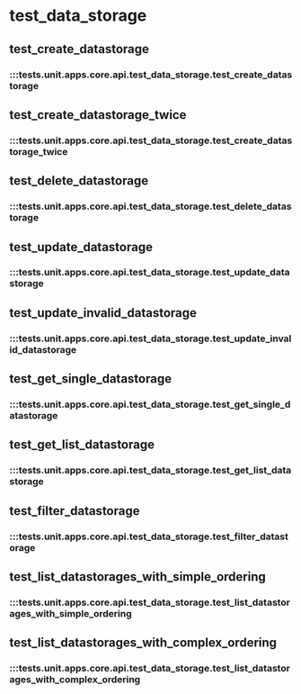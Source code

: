 # test_data_storage

## test_create_datastorage

### :::tests.unit.apps.core.api.test_data_storage.test_create_datastorage

## test_create_datastorage_twice

### :::tests.unit.apps.core.api.test_data_storage.test_create_datastorage_twice

## test_delete_datastorage

### :::tests.unit.apps.core.api.test_data_storage.test_delete_datastorage

## test_update_datastorage

### :::tests.unit.apps.core.api.test_data_storage.test_update_datastorage

## test_update_invalid_datastorage

### :::tests.unit.apps.core.api.test_data_storage.test_update_invalid_datastorage

## test_get_single_datastorage

### :::tests.unit.apps.core.api.test_data_storage.test_get_single_datastorage

## test_get_list_datastorage

### :::tests.unit.apps.core.api.test_data_storage.test_get_list_datastorage

## test_filter_datastorage

### :::tests.unit.apps.core.api.test_data_storage.test_filter_datastorage

## test_list_datastorages_with_simple_ordering

### :::tests.unit.apps.core.api.test_data_storage.test_list_datastorages_with_simple_ordering

## test_list_datastorages_with_complex_ordering

### :::tests.unit.apps.core.api.test_data_storage.test_list_datastorages_with_complex_ordering
